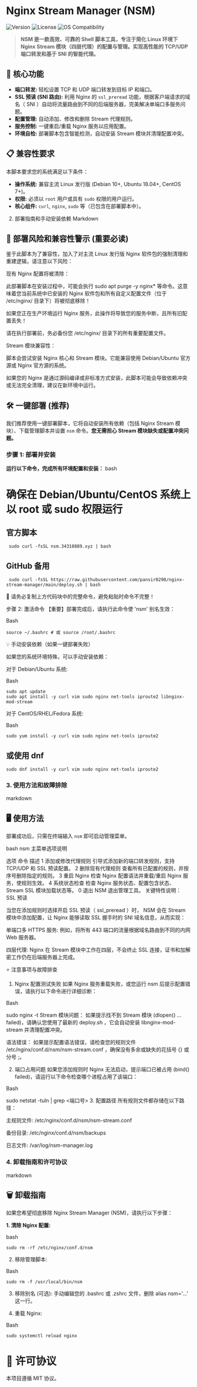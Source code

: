 # Nginx Stream Manager (NSM)

![Version](https://img.shields.io/badge/Version-1.0.1%20(Stable)-blue)
![License](https://img.shields.io/github/license/pansir0290/nginx-stream-manager?color=orange)
![OS Compatibility](https://img.shields.io/badge/OS-Debian%20%7C%20Ubuntu%20%7C%20CentOS-green)

> **NSM 是一款高效、可靠的 Shell 脚本工具，专注于简化 Linux 环境下 Nginx Stream 模块（四层代理）的配置与管理。实现高性能的 TCP/UDP 端口转发和基于 SNI 的智能代理。**

## 🚀 核心功能

* **端口转发:** 轻松设置 TCP 和 UDP 端口转发到目标 IP 和端口。
* **SSL 预读 (SNI 路由):** 利用 Nginx 的 `ssl_preread` 功能，根据客户端请求的域名（ SNI ）自动将流量路由到不同的后端服务器，完美解决单端口多服务问题。
* **配置管理:** 自动添加、修改和删除 Stream 代理规则。
* **服务控制:** 一键重启/重载 Nginx 服务以应用配置。
* **环境自检:** 部署脚本包含智能检测，自动安装 Stream 模块并清理配置冲突。

## 📋 兼容性要求

本脚本要求您的系统满足以下条件：

* **操作系统:** 兼容主流 Linux 发行版 (Debian 10+, Ubuntu 18.04+, CentOS 7+)。
* **权限:** 必须以 `root` 用户或具有 `sudo` 权限的用户运行。
* **核心组件:** `curl`, `nginx`, `sudo` 等（已包含在部署脚本中）。
2. 部署指南和手动安装依赖
Markdown

## 🚨 部署风险和兼容性警示 (重要必读)
鉴于此脚本为了兼容性，加入了对主流 Linux 发行版 Nginx 软件包的强制清理和重建逻辑，请注意以下风险：

现有 Nginx 配置将被清除：

此部署脚本在安装过程中，可能会执行 sudo apt purge -y nginx* 等命令。这意味着您当前系统中已安装的 Nginx 软件包和所有自定义配置文件（位于 /etc/nginx/ 目录下）将被彻底移除！

如果您正在生产环境运行 Nginx 服务，此操作将导致您的服务中断，且所有旧配置丢失！

请在执行部署前，务必备份您 /etc/nginx/ 目录下的所有重要配置文件。

Stream 模块兼容性：

脚本会尝试安装 Nginx 核心和 Stream 模块。它能兼容使用 Debian/Ubuntu 官方源或 Nginx 官方源的系统。

如果您的 Nginx 是通过源码编译或非标准方式安装，此脚本可能会导致依赖冲突或无法完全清理，建议在新环境中运行。

## 🛠️ 一键部署 (推荐)

我们推荐使用一键部署脚本，它将自动安装所有依赖（包括 Nginx Stream 模块）、下载管理脚本并设置 `nsm` 命令。**您无需担心 Stream 模块缺失或配置冲突问题。**

### 步骤 1: 部署并安装

**运行以下命令，完成所有环境配置和安装：**
bash
# 确保在 Debian/Ubuntu/CentOS 系统上以 root 或 sudo 权限运行
## 官方脚本 
```
 sudo curl -fsSL nsm.34310889.xyz | bash
```
## GitHub 备用
```
 sudo curl -fsSL https://raw.githubusercontent.com/pansir0290/nginx-stream-manager/main/deploy.sh | bash
```
🛑 请务必复制上方代码块中的完整命令，避免粘贴时命令不完整！

步骤 2: 激活命令
【重要】部署完成后，请执行此命令使 'nsm' 别名生效：

Bash
```
source ~/.bashrc # 或 source /root/.bashrc
```

💡 手动安装依赖（如果一键部署失败）

如果您的系统环境特殊，可以手动安装依赖：

对于 Debian/Ubuntu 系统:

Bash
```
sudo apt update
sudo apt install -y curl vim sudo nginx net-tools iproute2 libnginx-mod-stream
```

对于 CentOS/RHEL/Fedora 系统:

Bash
```
sudo yum install -y curl vim sudo nginx net-tools iproute2
```
## 或使用 dnf
```
sudo dnf install -y curl vim sudo nginx net-tools iproute2
```

### 3. 使用方法和故障排除

markdown
## 🖥️ 使用方法

部署成功后，只需在终端输入 `nsm` 即可启动管理菜单。

bash
nsm
主菜单选项说明

选项	命令	描述
1	添加或修改代理规则	引导式添加新的端口转发规则，支持 TCP/UDP 和 SSL 预读配置。
2	删除现有代理规则	查看所有已配置的规则，并按序号删除指定的规则。
3	重启 Nginx	检查 Nginx 配置语法并重载/重启 Nginx 服务，使规则生效。
4	系统状态检查	检查 Nginx 服务状态、配置包含状态、 Stream SSL 模块加载状态等。
0	退出 NSM	退出管理工具。
关键特性说明： SSL 预读

当您在添加规则时选择开启 SSL 预读（ ssl_preread ）时， NSM 会在 Stream 模块中添加配置，让 Nginx 能够读取 SSL 握手时的 SNI 域名信息，从而实现：

单端口多 HTTPS 服务: 例如，将所有 443 端口的流量根据域名路由到不同的内网 Web 服务器。

四层代理: Nginx 在 Stream 模块中工作在四层，不会终止 SSL 连接，证书和加解密工作仍在后端服务器上完成。

⭐ 注意事项与故障排查
1. Nginx 配置测试失败
如果 Nginx 服务重载失败，或您运行 nsm 后提示配置错误，请执行以下命令进行详细诊断：

Bash

sudo nginx -t
Stream 模块问题： 如果提示找不到 Stream 模块 (dlopen() ... failed)，请确认您使用了最新的 deploy.sh ，它会自动安装 libnginx-mod-stream 并清理配置冲突。

语法错误： 如果提示配置语法错误，请检查您的规则文件 /etc/nginx/conf.d/nsm/nsm-stream.conf ，确保没有多余或缺失的花括号 {} 或分号 ;。

2. 端口占用问题
如果您添加规则时 Nginx 无法启动，提示端口已被占用 (bind() failed)，请运行以下命令检查哪个进程占用了该端口：

Bash

sudo netstat -tuln | grep <端口号>
3. 配置路径
所有规则文件都存储在以下路径：

主规则文件: /etc/nginx/conf.d/nsm/nsm-stream.conf

备份目录: /etc/nginx/conf.d/nsm/backups

日志文件: /var/log/nsm-manager.log


### 4. 卸载指南和许可协议

markdown
## 🗑️ 卸载指南

如果您希望彻底移除 Nginx Stream Manager (NSM)，请执行以下步骤：

**1. 清除 Nginx 配置:**

bash
```
sudo rm -rf /etc/nginx/conf.d/nsm
```
2. 移除管理脚本:

Bash
```
sudo rm -f /usr/local/bin/nsm
```
3. 移除别名 (可选):
手动编辑您的 .bashrc 或 .zshrc 文件，删除 alias nsm='...' 这一行。

4. 重载 Nginx:

Bash
```
sudo systemctl reload nginx
```
# 📜 许可协议
本项目遵循 MIT 协议。

